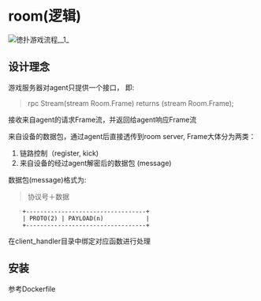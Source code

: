 # room(逻辑)

![徳扑游戏流程__1_](http://gitlab.airdroid.com/chess/chess/uploads/d4850d230156495b895108b30b4f2851/徳扑游戏流程__1_.png)

## 设计理念
游戏服务器对agent只提供一个接口， 即:

> rpc Stream(stream Room.Frame) returns (stream Room.Frame);

接收来自agent的请求Frame流，并返回给agent响应Frame流

来自设备的数据包，通过agent后直接透传到room server, Frame大体分为两类：  

1. 链路控制（register, kick)     
2. 来自设备的经过agent解密后的数据包 (message)       

数据包(message)格式为:      

> 协议号＋数据

        +----------------------------------+     
        | PROTO(2) | PAYLOAD(n)            |     
        +----------------------------------+     

在client_handler目录中绑定对应函数进行处理

## 安装
参考Dockerfile
